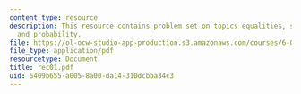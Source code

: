```yaml
---
content_type: resource
description: This resource contains problem set on topics equalities, six-sided die
  and probability.
file: https://ol-ocw-studio-app-production.s3.amazonaws.com/courses/6-041-probabilistic-systems-analysis-and-applied-probability-spring-2006/5409b655a0058a00da14310dcbba34c3_rec01.pdf
file_type: application/pdf
resourcetype: Document
title: rec01.pdf
uid: 5409b655-a005-8a00-da14-310dcbba34c3
---
```

